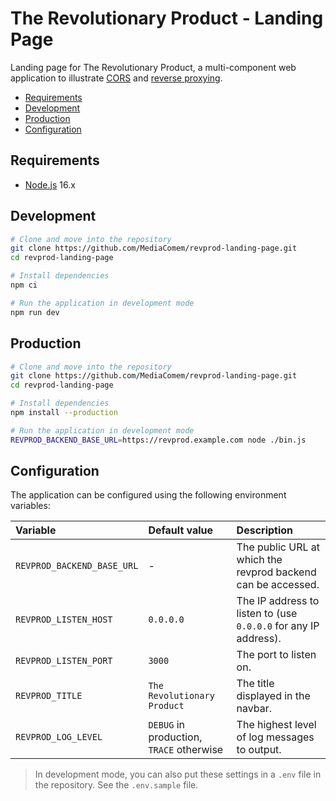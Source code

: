 # The Revolutionary Product - Landing Page

Landing page for The Revolutionary Product, a multi-component web application to
illustrate [CORS](https://en.wikipedia.org/wiki/Cross-origin_resource_sharing)
and [reverse proxying](https://en.wikipedia.org/wiki/Reverse_proxy).

<!-- START doctoc generated TOC please keep comment here to allow auto update -->
<!-- DON'T EDIT THIS SECTION, INSTEAD RE-RUN doctoc TO UPDATE -->
<!-- END doctoc generated TOC please keep comment here to allow auto update -->

- [Requirements](#requirements)
- [Development](#development)
- [Production](#production)
- [Configuration](#configuration)

<!-- END doctoc generated TOC please keep comment here to allow auto update -->

## Requirements

- [Node.js][node] 16.x

## Development

```bash
# Clone and move into the repository
git clone https://github.com/MediaComem/revprod-landing-page.git
cd revprod-landing-page

# Install dependencies
npm ci

# Run the application in development mode
npm run dev
```

## Production

```bash
# Clone and move into the repository
git clone https://github.com/MediaComem/revprod-landing-page.git
cd revprod-landing-page

# Install dependencies
npm install --production

# Run the application in development mode
REVPROD_BACKEND_BASE_URL=https://revprod.example.com node ./bin.js
```

## Configuration

The application can be configured using the following environment variables:

| Variable                   | Default value                            | Description                                                     |
| :------------------------- | :--------------------------------------- | :-------------------------------------------------------------- |
| `REVPROD_BACKEND_BASE_URL` | -                                        | The public URL at which the revprod backend can be accessed.    |
| `REVPROD_LISTEN_HOST`      | `0.0.0.0`                                | The IP address to listen to (use `0.0.0.0` for any IP address). |
| `REVPROD_LISTEN_PORT`      | `3000`                                   | The port to listen on.                                          |
| `REVPROD_TITLE`            | `The Revolutionary Product`              | The title displayed in the navbar.                              |
| `REVPROD_LOG_LEVEL`        | `DEBUG` in production, `TRACE` otherwise | The highest level of log messages to output.                    |

> In development mode, you can also put these settings in a `.env` file in the
> repository. See the `.env.sample` file.

[cors]: https://developer.mozilla.org/en-US/docs/Web/HTTP/CORS
[node]: https://nodejs.org
